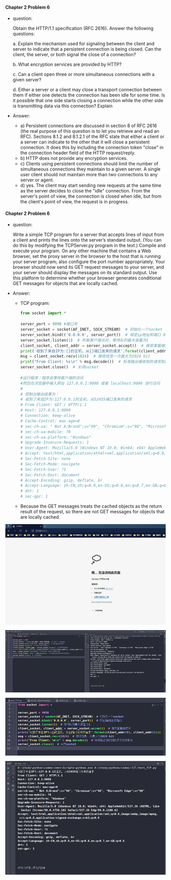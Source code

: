 #### Chapter 2 Problem 6

+ question:

    Obtain the HTTP/1.1 specification (RFC 2616). Answer the following questions:

    a. Explain the mechanism used for signaling between the client and server to indicate that a persistent connection is being closed. Can the client, the server, or both signal the close of a connection?
    
    b. What encryption services are provided by HTTP?
    
    c. Can a client open three or more simultaneous connections with a given server?
    
    d. Either a server or a client may close a transport connection between them if either one detects the connection has been idle for some time. Is it possible that one side starts closing a connection while the other side is transmitting data via this connection? Explain

+ Answer:
    + a) Persistent connections are discussed in section 8 of RFC 2616 (the real purpose of this question is to let you retrieve and read an RFC). Sections 8.1.2 and 8.1.2.1 of the RFC state that either a client or a server can indicate to the other that it will close a persistent connection. It does this by including the connection token "close" in the connection header field of the HTTP request/reply. 
    + b) HTTP does not provide any encryption services. 
    + c) Clients using persistent connections should limit the number of simultaneous connections they maintain to a given server. A single user client should not maintain more than two connections to any server or agent. 
    + d) yes.  The client may start sending new requests at the same time as the server decides to close the "idle" connection. From the server's point of view, the connection is closed when idle, but from the client's point of view, the request is in progress.



#### Chapter 2 Problem 6

+ question:

    Write a simple TCP program for a server that accepts lines of input from a client and prints the lines onto the server’s standard output. (You can do this by modifying the TCPServer.py program in the text.) Compile and execute your program. On any other machine that contains a Web browser, set the proxy server in the browser to the host that is running your server program; also configure the port number appropriately. Your browser should now send its GET request messages to your server, and your server should display the messages on its standard output. Use this platform to determine whether your browser generates conditional GET messages for objects that are locally cached.

+ Answer:

    + TCP program:

        ```python
        from socket import *
        
        server_port = 9090 #端口号
        server_socket = socket(AF_INET, SOCK_STREAM)  # 初始化一个socket
        server_socket.bind(('0.0.0.0', server_port))  # 绑定ip地址和端口 0.0.0.0是本地地址（localhost）
        server_socket.listen(1)  # 听取客户端访问，等待队列最大容量为1
        client_socket, client_addr = server_socket.accept()  # 接受客服端请求
        print('收到了来自IP为:{}的主机，从{}端口发来的请求'.format(client_addr[0], client_addr[1]))
        msg = client_socket.recv(1024)  # 接收信息一次最大为1024 bit
        print("From Client: %s\n" % msg.decode())  # 标准输出接收到的请求到控制台
        server_socket.close()  # 关闭socket
        
        #运行程序：程序会等待客户端的访问
        #然后在浏览器中输入网址 127.0.0.1:9090 或者 localhost:9090 进行访问
        #
        # 控制台输出结果为：
        # 收到了来自IP为:127.0.0.1的主机，从52435端口发来的请求
        # From Client: GET / HTTP/1.1
        # Host: 127.0.0.1:9090
        # Connection: keep-alive
        # Cache-Control: max-age=0
        # sec-ch-ua: " Not A;Brand";v="99", "Chromium";v="98", "Microsoft Edge";v="98"
        # sec-ch-ua-mobile: ?0
        # sec-ch-ua-platform: "Windows"
        # Upgrade-Insecure-Requests: 1
        # User-Agent: Mozilla/5.0 (Windows NT 10.0; Win64; x64) AppleWebKit/537.36 (KHTML, like Gecko) Chrome/98.0.4758.102 Safari/537.36 Edg/98.0.1108.62
        # Accept: text/html,application/xhtml+xml,application/xml;q=0.9,image/webp,image/apng,*/*;q=0.8,application/signed-exchange;v=b3;q=0.9
        # Sec-Fetch-Site: none
        # Sec-Fetch-Mode: navigate
        # Sec-Fetch-User: ?1
        # Sec-Fetch-Dest: document
        # Accept-Encoding: gzip, deflate, br
        # Accept-Language: zh-CN,zh;q=0.9,en-US;q=0.8,en;q=0.7,en-GB;q=0.6
        # dnt: 1
        # sec-gpc: 1
        ```
    
    + Because the GET messages treats the cached objects as the return result of the request, so there are not GET messages for objects that are locally cached.

![image-20220302222232841](image-20220302222232841.png)

![image-20220302221133348](image-20220302221133348.png)

![image-20220302221218687](image-20220302221218687.png)

![image-20220302221236401](image-20220302221236401.png)
